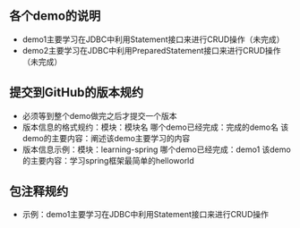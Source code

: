 ## 各个demo的说明
- demo1主要学习在JDBC中利用Statement接口来进行CRUD操作（未完成）
- demo2主要学习在JDBC中利用PreparedStatement接口来进行CRUD操作（未完成）



## 提交到GitHub的版本规约
- 必须等到整个demo做完之后才提交一个版本
- 版本信息的格式规约：模块：模块名    哪个demo已经完成：完成的demo名    该demo的主要内容：阐述该demo主要学习的内容
- 版本信息示例：模块：learning-spring    哪个demo已经完成：demo1    该demo的主要内容：学习spring框架最简单的helloworld



## 包注释规约
- 示例：demo1主要学习在JDBC中利用Statement接口来进行CRUD操作
